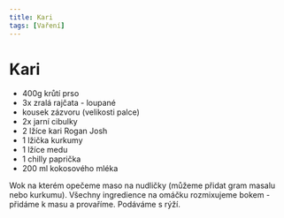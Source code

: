 ```yaml
---
title: Kari
tags: [Vaření]
---
```


# Kari

* 400g krůtí prso 
* 3x zralá rajčata - loupané
* kousek zázvoru (velikosti palce)
* 2x jarní cibulky
* 2 lžíce kari Rogan Josh
* 1 lžička kurkumy
* 1 lžíce medu
* 1 chilly paprička
* 200 ml kokosového mléka
  
  

Wok na kterém opečeme maso na nudličky (můžeme přidat gram masalu nebo kurkumu).
Všechny ingredience na omáčku rozmixujeme bokem - přidáme k masu a provaříme. Podáváme s rýží.